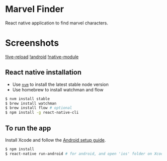 # Marvel Finder
React native application to find marvel characters.

# Screenshots

[!live-reload]("screenshots/nv_live_reload.gif")
[!android]("screenshots/nv_android.gif")
[!native-module]("screenshots/nv_ios_native_module.gif")

## React native installation

- Use [`nvm`](https://github.com/creationix/nvm) to install the latest stable node version
- Use homebrew to install watchman and flow

```sh
$ nvm install stable
$ brew install watchman
$ brew install flow # optional
$ npm install -g react-native-cli
```

## To run the app

Install Xcode and follow the [Android setup guide](https://facebook.github.io/react-native/docs/android-setup.html).

```sh
$ npm install
$ react-native run-android # for android, and open 'ios' folder on Xcode for iOS
```
